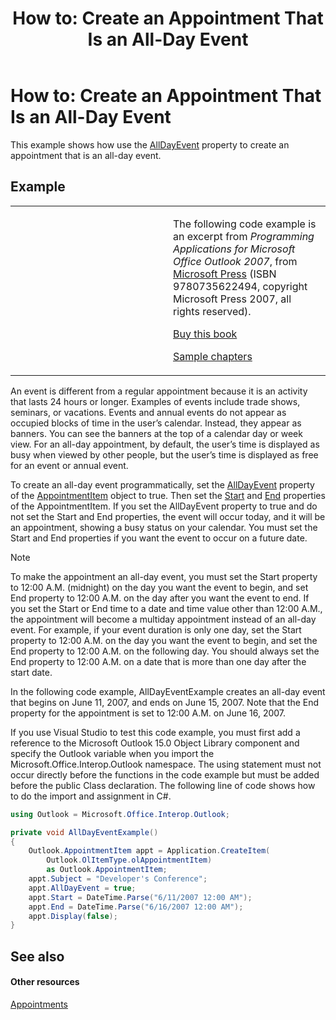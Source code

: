 ﻿---
title: 'How to: Create an Appointment That Is an All-Day Event'
TOCTitle: 'How to: Create an Appointment That Is an All-Day Event'
ms:assetid: a0d3baeb-6ed5-41b6-bef5-d6c1bb56fee3
ms:mtpsurl: https://msdn.microsoft.com/en-us/library/Ff184629(v=office.15)
ms:contentKeyID: 55119806
ms.date: 07/24/2014
mtps_version: v=office.15
dev_langs:
- csharp
---

# How to: Create an Appointment That Is an All-Day Event

This example shows how use the [AllDayEvent](https://msdn.microsoft.com/en-us/library/bb610279\(v=office.15\)) property to create an appointment that is an all-day event.

## Example

<table>
<colgroup>
<col style="width: 50%" />
<col style="width: 50%" />
</colgroup>
<tbody>
<tr class="odd">
<td><p></p></td>
<td><p>The following code example is an excerpt from <em>Programming Applications for Microsoft Office Outlook 2007</em>, from <a href="http://www.microsoft.com/learning/books/default.mspx">Microsoft Press</a> (ISBN 9780735622494, copyright Microsoft Press 2007, all rights reserved).</p>
<p><a href="http://www.amazon.com/gp/product/0735622493?ie=utf8%26tag=msmsdn-20%26linkcode=as2%26camp=1789%26creative=9325%26creativeasin=0735622493">Buy this book</a></p>
<p><a href="https://msdn.microsoft.com/en-us/library/cc513844(v=office.15)">Sample chapters</a></p></td>
</tr>
</tbody>
</table>


An event is different from a regular appointment because it is an activity that lasts 24 hours or longer. Examples of events include trade shows, seminars, or vacations. Events and annual events do not appear as occupied blocks of time in the user’s calendar. Instead, they appear as banners. You can see the banners at the top of a calendar day or week view. For an all-day appointment, by default, the user’s time is displayed as busy when viewed by other people, but the user’s time is displayed as free for an event or annual event.

To create an all-day event programmatically, set the [AllDayEvent](https://msdn.microsoft.com/en-us/library/bb610279\(v=office.15\)) property of the [AppointmentItem](https://msdn.microsoft.com/en-us/library/bb645611\(v=office.15\)) object to true. Then set the [Start](https://msdn.microsoft.com/en-us/library/bb647263\(v=office.15\)) and [End](https://msdn.microsoft.com/en-us/library/bb623715\(v=office.15\)) properties of the AppointmentItem. If you set the AllDayEvent property to true and do not set the Start and End properties, the event will occur today, and it will be an appointment, showing a busy status on your calendar. You must set the Start and End properties if you want the event to occur on a future date.


> [!NOTE]
> <P>To make the appointment an all-day event, you must set the Start property to 12:00 A.M. (midnight) on the day you want the event to begin, and set End property to 12:00 A.M. on the day after you want the event to end. If you set the Start or End time to a date and time value other than 12:00 A.M., the appointment will become a multiday appointment instead of an all-day event. For example, if your event duration is only one day, set the Start property to 12:00 A.M. on the day you want the event to begin, and set the End property to 12:00 A.M. on the following day. You should always set the End property to 12:00 A.M. on a date that is more than one day after the start date.</P>



In the following code example, AllDayEventExample creates an all-day event that begins on June 11, 2007, and ends on June 15, 2007. Note that the End property for the appointment is set to 12:00 A.M. on June 16, 2007.

If you use Visual Studio to test this code example, you must first add a reference to the Microsoft Outlook 15.0 Object Library component and specify the Outlook variable when you import the Microsoft.Office.Interop.Outlook namespace. The using statement must not occur directly before the functions in the code example but must be added before the public Class declaration. The following line of code shows how to do the import and assignment in C\#.

``` csharp
using Outlook = Microsoft.Office.Interop.Outlook;
```

``` csharp
private void AllDayEventExample()
{
    Outlook.AppointmentItem appt = Application.CreateItem(
        Outlook.OlItemType.olAppointmentItem)
        as Outlook.AppointmentItem;
    appt.Subject = "Developer's Conference";
    appt.AllDayEvent = true;
    appt.Start = DateTime.Parse("6/11/2007 12:00 AM");
    appt.End = DateTime.Parse("6/16/2007 12:00 AM");
    appt.Display(false);
}
```

## See also

#### Other resources

[Appointments](appointments.md)

